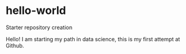 # hello-world
Starter repository creation

Hello!
I am starting my path in data science, this is my first attempt at Github.
